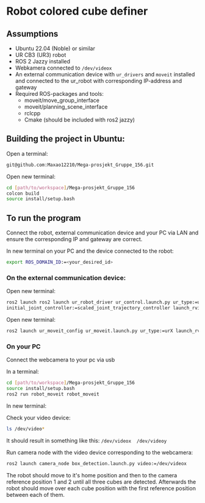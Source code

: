 # Robot colored cube definer

## Assumptions

- Ubuntu 22.04 (Noble) or similar
- UR CB3 (UR3) robot
- ROS 2 Jazzy installed
- Webkamera connected to `/dev/videox`
- An external communication device with `ur_drivers` and `moveit` installed and connected to the ur_robot with corresponding IP-address and gateway 
- Required ROS-packages and tools: 
  - moveit/move_group_interface
  - moveit/planning_scene_interface
  - rclcpp
  - Cmake (should be included with ros2 jazzy)

## Building the project in Ubuntu:
Open a terminal:
```bash
git@github.com:Maxao12210/Mega-prosjekt_Gruppe_156.git
```
Open new terminal:
```bash
cd [path/to/workspace]/Mega-prosjekt_Gruppe_156
colcon build
source install/setup.bash
```

## To run the program 
Connect the robot, external communication device and your PC via LAN and ensure the corresponding IP and gateway are correct.

In new terminal on your PC and the device connected to the robot:
```bash
export ROS_DOMAIN_ID:=<your_desired_id>
```
### On the external communication device:

Open new terminal:
```bash
ros2 launch ros2 launch ur_robot_driver ur_control.launch.py ur_type:=urX robot_ip:=yyy.yyy.yyy.yyy use_mock_hardware:=false
initial_joint_controller:=scaled_joint_trajectory_controller launch_rviz:=false headless_mode:=false
```
Open new terminal:
```bash
ros2 launch ur_moveit_config ur_moveit.launch.py ur_type:=urX launch_rviz:=true
```

### On your PC
Connect the webcamera to your pc via usb

In a terminal:
```bash
cd [path/to/workspace]/Mega-prosjekt_Gruppe_156
source install/setup.bash
ros2 run robot_moveit robot_moveit
```
In new terminal:

Check your video device:
```bash
ls /dev/video*
```
It should result in something like this:
`/dev/videox  /dev/videoy
`

Run camera node with the video device corresponding to the webcamera:
```bash
ros2 launch camera_node box_detection.launch.py video:=/dev/videox
```

The robot should move to it's home position and then to the camera reference position 1 and 2 until all three cubes are detected. Afterwards the robot should move over each cube position with the first reference position between each of them. 